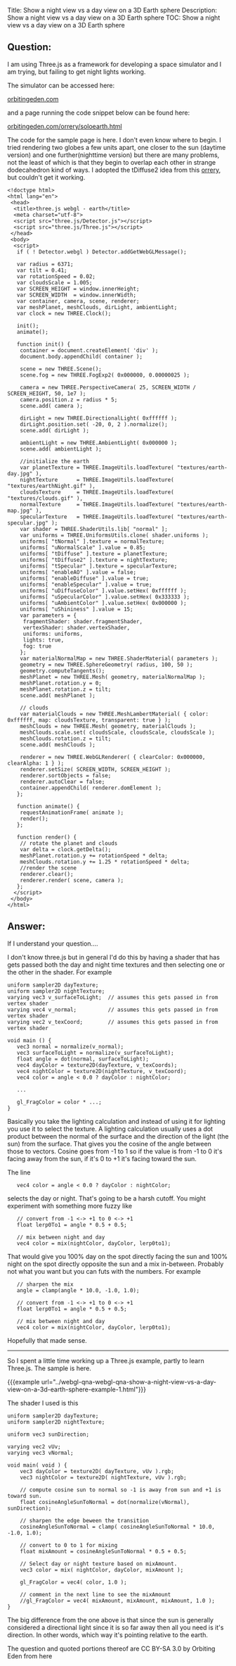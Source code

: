 Title: Show a night view vs a day view on a 3D Earth sphere
Description: Show a night view vs a day view on a 3D Earth sphere
TOC: Show a night view vs a day view on a 3D Earth sphere

## Question:

I am using Three.js as a framework for developing a space simulator and I am trying, but failing to get night lights working.

The simulator can be accessed here:

[orbitingeden.com][1]

and a page running the code snippet below can be found here:

[orbitingeden.com/orrery/soloearth.html][2]

The code for the sample page is here. I don't even know where to begin. I tried rendering two globes a few units apart, one closer to the sun (daytime version) and one further(nighttime version) but there are many problems, not the least of which is that they begin to overlap each other in strange dodecahedron kind of ways. I adopted the tDiffuse2 idea from this [orrery][3], but couldn't get it working.

    <!doctype html>
    <html lang="en">
     <head>
      <title>three.js webgl - earth</title>
      <meta charset="utf-8">
      <script src="three.js/Detector.js"></script>
      <script src="three.js/Three.js"></script>
     </head>
     <body>
      <script>
       if ( ! Detector.webgl ) Detector.addGetWebGLMessage();
    
       var radius = 6371;
       var tilt = 0.41;
       var rotationSpeed = 0.02;
       var cloudsScale = 1.005;
       var SCREEN_HEIGHT = window.innerHeight;
       var SCREEN_WIDTH  = window.innerWidth;
       var container, camera, scene, renderer;
       var meshPlanet, meshClouds, dirLight, ambientLight;
       var clock = new THREE.Clock();
    
       init();
       animate();
    
       function init() {
        container = document.createElement( 'div' );
        document.body.appendChild( container );
    
        scene = new THREE.Scene();
        scene.fog = new THREE.FogExp2( 0x000000, 0.00000025 );
    
        camera = new THREE.PerspectiveCamera( 25, SCREEN_WIDTH / SCREEN_HEIGHT, 50, 1e7 );
        camera.position.z = radius * 5;
        scene.add( camera );
    
        dirLight = new THREE.DirectionalLight( 0xffffff );
        dirLight.position.set( -20, 0, 2 ).normalize();
        scene.add( dirLight );
    
        ambientLight = new THREE.AmbientLight( 0x000000 );
        scene.add( ambientLight );
    
        //initialize the earth
        var planetTexture = THREE.ImageUtils.loadTexture( "textures/earth-day.jpg" ),
        nightTexture      = THREE.ImageUtils.loadTexture( "textures/earthNight.gif" ),
        cloudsTexture     = THREE.ImageUtils.loadTexture( "textures/clouds.gif" ),
        normalTexture     = THREE.ImageUtils.loadTexture( "textures/earth-map.jpg" ),
        specularTexture   = THREE.ImageUtils.loadTexture( "textures/earth-specular.jpg" );
        var shader = THREE.ShaderUtils.lib[ "normal" ];
        var uniforms = THREE.UniformsUtils.clone( shader.uniforms );
        uniforms[ "tNormal" ].texture = normalTexture;
        uniforms[ "uNormalScale" ].value = 0.85;
        uniforms[ "tDiffuse" ].texture = planetTexture;
        uniforms[ "tDiffuse2" ].texture = nightTexture;
        uniforms[ "tSpecular" ].texture = specularTexture;
        uniforms[ "enableAO" ].value = false;
        uniforms[ "enableDiffuse" ].value = true;
        uniforms[ "enableSpecular" ].value = true;
        uniforms[ "uDiffuseColor" ].value.setHex( 0xffffff );
        uniforms[ "uSpecularColor" ].value.setHex( 0x333333 );
        uniforms[ "uAmbientColor" ].value.setHex( 0x000000 );
        uniforms[ "uShininess" ].value = 15;
        var parameters = {
         fragmentShader: shader.fragmentShader,
         vertexShader: shader.vertexShader,
         uniforms: uniforms,
         lights: true,
         fog: true
        };
        var materialNormalMap = new THREE.ShaderMaterial( parameters );
        geometry = new THREE.SphereGeometry( radius, 100, 50 );
        geometry.computeTangents();
        meshPlanet = new THREE.Mesh( geometry, materialNormalMap );
        meshPlanet.rotation.y = 0;
        meshPlanet.rotation.z = tilt;
        scene.add( meshPlanet );
    
        // clouds
        var materialClouds = new THREE.MeshLambertMaterial( { color: 0xffffff, map: cloudsTexture, transparent: true } );
        meshClouds = new THREE.Mesh( geometry, materialClouds );
        meshClouds.scale.set( cloudsScale, cloudsScale, cloudsScale );
        meshClouds.rotation.z = tilt;
        scene.add( meshClouds );
    
        renderer = new THREE.WebGLRenderer( { clearColor: 0x000000, clearAlpha: 1 } );
        renderer.setSize( SCREEN_WIDTH, SCREEN_HEIGHT );
        renderer.sortObjects = false;
        renderer.autoClear = false;
        container.appendChild( renderer.domElement );
       };
    
       function animate() {
        requestAnimationFrame( animate );
        render();
       };
    
       function render() {
        // rotate the planet and clouds
        var delta = clock.getDelta();
        meshPlanet.rotation.y += rotationSpeed * delta;
        meshClouds.rotation.y += 1.25 * rotationSpeed * delta;
        //render the scene
        renderer.clear();
        renderer.render( scene, camera );
       };
      </script>
     </body>
    </html>


  [1]: http://orbitingeden.com
  [2]: http://orbitingeden.com/orrery/soloearth.html
  [3]: http://www.esfandiarmaghsoudi.com/Apps/SolarSystem/

## Answer:

If I understand your question....

I don't know three.js but in general I'd do this by having a shader that has gets passed both the day and night time textures and then selecting one or the other in the shader. For example

    uniform sampler2D dayTexture;
    uniform sampler2D nightTexture;
    varying vec3 v_surfaceToLight;  // assumes this gets passed in from vertex shader
    varying vec4 v_normal;          // assumes this gets passed in from vertex shader
    varying vec2 v_texCoord;        // assumes this gets passed in from vertex shader

    void main () {
       vec3 normal = normalize(v_normal);
       vec3 surfaceToLight = normalize(v_surfaceToLight);
       float angle = dot(normal, surfaceToLight);
       vec4 dayColor = texture2D(dayTexture, v_texCoords);
       vec4 nightColor = texture2D(nightTexture, v_texCoord);
       vec4 color = angle < 0.0 ? dayColor : nightColor;

       ...
   
       gl_FragColor = color * ...;
    }

Basically you take the lighting calculation and instead of using it for lighting you use it to select the texture. A lighting calculation usually uses a dot product between the normal of the surface and the direction of the light (the sun) from the surface. That gives you the cosine of the angle between those to vectors. Cosine goes from -1 to 1 so if the value is from -1 to 0 it's facing away from the sun, if it's 0 to +1 it's facing toward the sun.

The line

       vec4 color = angle < 0.0 ? dayColor : nightColor;

selects the day or night. That's going to be a harsh cutoff. You might experiment with something more fuzzy like

    
       // convert from -1 <-> +1 to 0 <-> +1
       float lerp0To1 = angle * 0.5 + 0.5; 

       // mix between night and day
       vec4 color = mix(nightColor, dayColor, lerp0to1);


That would give you 100% day on the spot directly facing the sun and 100% night on the spot directly opposite the sun and a mix in-between. Probably not what you want but you can futs with the numbers. For example

       // sharpen the mix
       angle = clamp(angle * 10.0, -1.0, 1.0);

       // convert from -1 <-> +1 to 0 <-> +1
       float lerp0To1 = angle * 0.5 + 0.5; 

       // mix between night and day
       vec4 color = mix(nightColor, dayColor, lerp0to1);


Hopefully that made sense.

----

So I spent a little time working up a Three.js example, partly to learn Three.js. The sample is here.

{{{example url="../webgl-qna-webgl-qna-show-a-night-view-vs-a-day-view-on-a-3d-earth-sphere-example-1.html"}}}

The shader I used is this

    uniform sampler2D dayTexture;
    uniform sampler2D nightTexture;

    uniform vec3 sunDirection;

    varying vec2 vUv;
    varying vec3 vNormal;

    void main( void ) {
        vec3 dayColor = texture2D( dayTexture, vUv ).rgb;
        vec3 nightColor = texture2D( nightTexture, vUv ).rgb;

        // compute cosine sun to normal so -1 is away from sun and +1 is toward sun.
        float cosineAngleSunToNormal = dot(normalize(vNormal), sunDirection);

        // sharpen the edge beween the transition
        cosineAngleSunToNormal = clamp( cosineAngleSunToNormal * 10.0, -1.0, 1.0);

        // convert to 0 to 1 for mixing
        float mixAmount = cosineAngleSunToNormal * 0.5 + 0.5;

        // Select day or night texture based on mixAmount.
        vec3 color = mix( nightColor, dayColor, mixAmount );

        gl_FragColor = vec4( color, 1.0 );

        // comment in the next line to see the mixAmount
        //gl_FragColor = vec4( mixAmount, mixAmount, mixAmount, 1.0 );
    }

The big difference from the one above is that since the sun is generally considered a directional light since it is so far away then all you need is it's direction. In other words, which way it's pointing relative to the earth. 

<div class="so">
  <div>The question and quoted portions thereof are 
    CC BY-SA 3.0 by
    <a data-href="http://orbitingeden.com">Orbiting Eden</a>
    from
    <a data-href="https://stackoverflow.com/questions/10644236">here</a>
  </div>
</div>
